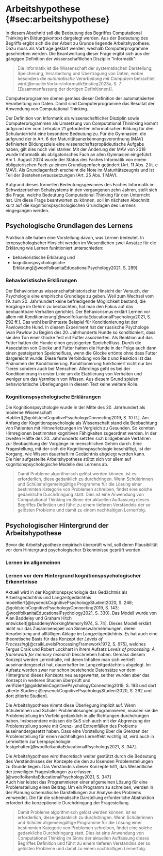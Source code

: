 # Arbeitshypothese {#sec:arbeitshypothese}

In diesem Abschnitt soll die Bedeutung des Begriffes Computational
Thinking im Bildungskontext dargelegt werden. Aus der Bedeutung des
Begriffs ergibt sich die der Arbeit zu Grunde liegende Arbeitshypothese.
Dazu muss als Vorfrage geklärt werden, 
weshalb Computerprogramme
geschrieben werden. Die Beantwortung dieser Frage ergibt sich aus der
gängigen
Definition der wissenschaftlichen Disziplin "Informatik":

>Die Informatik ist die Wissenschaft der systematischen Darstellung,
>Speicherung, Verarbeitung und Übertragung von Daten, wobei besonders die
>*automatische Verarbeitung mit Computern* betrachtet
>wird[@muellerVorkursInformatikEinstieg2023a, S. 7 (Zusammenfassung der
dortigen Definitionen)].

Computerprogramme dienen gemäss dieser Definition der automatisierten
Verarbeitung von Daten. Damit sind Computerprogramme das Resultat der
Anwendung von Computational Thinking.

Der Definition von Informatik als wissenschaftlicher Disziplin sowie
Computerprogrammen als Umsetzung von Computational Thininking kommt
aufgrund der vom Lehrplan 21 geforderten informatischen Bildung für den
Schulunterricht eine
besondere Bedeutung zu. Für die Gymnasien, die aufgrund der in Art.
6 der Maturitätsanerkennungsverordnung (MAV) definierten Bildungsziele
eine wissenschaftspropädeutische Aufgabe haben, gilt dies noch viel
stärker. Mit der Änderung der MAV von 2018 wurde Informatik als
obligatorisches Fach an allen Gymnasien eingeführt. Am 1. August 2024
wurde der Status des Faches Informatik von einem obligatorischen Fach zu
einem Grundlagenfach geändert (Art. 11 Abs. 2 lit. e MAV). Als
Grundlagenfach erscheint die Note im Maturitätszeugnis und ist Teil der
Bestehensvraussetzungen (Art. 25 Abs. 1 MAV).

Aufgrund dieses formellen Bedeutungsgewinnes des Faches Informatik im
Schweizerischen Schulsystems in den vergangenen zehn Jahren, stellt sich
die Frage, welche Bedeutung Computational Thinking für den Unterricht
hat. Um diese Frage beantworten zu können, soll im nächsten Abschnitt
kurz auf die kognitionspsychologischen Grundlagen des Lernens
eingegangen werden.

## Psychologische Grundlagen des Lernens

Praktisch alle haben eine Vorstellung davon, was Lernen bedeutet. In
lernpsychologischer Hinsicht werden im Wesentlichen zwei Ansätze für die
Erklärung wie Lernen funktioniert unterschieden:

- behavioristische Erklärung und
- kognitionspsychologische
  Erklärung[@woolfolkanitaEducationalPsychology2021, S. 289].

### Behavioristische Erklärungen

Der Behaviorismus wissenschaftshistorischer Hinsicht der
Versuch, der Psychologie eine empirische Grundlage zu geben. Weil zum
Wechsel vom 19. zum 20. Jahrhundert keine befriedigende Möglichkeit bestand, die
Vorgänge im Gehirn zu beobachten, hat man den Fokus auf das beobachtbare
Verhalten
gerichtet. Der Behaviorismus erklärt Lernen vor allem mit
Konditionierung[@woolfolkanitaEducationalPsychology2021, S. 292 ff.].
Das wohl berühmteste Beispiel für Konditionierung ist 
der Pawlowsche Hund. In diesem Experiment hat der russische Psychologe
Iwan Pawlow zu Beginn des 20. Jahrhunderts Hunde so konditioniert, dass sie den Ton einer Glocke fest
mit Futter assoziierten. Als Reaktion auf das Futter hatten die Hunde
einen gesteigerten Speichelfluss. Durch die Assoziation von Glocke und
Futter hatten die Hunde in der Folge auch dann einen
gesteigerten Speichelfluss, wenn die Glocke ertönte ohne dass
Futter dargereicht wurde. Diese feste Verbindung von Reiz und Reaktion
ist das Phänomen der Konditionierung.
Konditionierung funktioniert nicht nur bei Tieren
sondern auch bei Menschen. Allerdings geht es bei der Konditionierung in
erster Linie um die Etablierung von
Verhalten und weniger um das Vermitteln von Wissen. Aus diesem Grund
spielen behavioristische Überlegungen in diesem Text keine weitere
Rolle.

### Kognitionspsychologische Erklärungen

Die Kognitionspsychologie wurde in der Mitte des 20. Jahrhundert als moderne Wissenschaft
etabliert[@goldsteinCognitivePsychologyConnecting2019, S. 10 ff.]. Am
Anfang der Kognitionspsychologie als Wissenschaft stand die Beobachtung
von Patienten mit Hirnverletzungen im Vergleich zu Gesunden. So konnten
Hirnregionen bestimmten kognitiven Fähigkeiten zugeordnet werden. In der
zweiten Hälfte des 20. Jahrhunderts setzten sich bildgebende Verfahren
zur 
Beobachtung der Vorgänge im menschlichen Gehirn durch.
Eine Fragestellung, mit der sich die Kognitionspsychologie beschäftigt,
ist der Vorgang,  wie
Wissen dauerhaft im Gedächtnis abgelegt werden kann.  
Die hier aufgestellte Arbeitshypothese stützt sich vor allem auf
kognitionspsychologische Modelle des Lernens ab.

>Damit Probleme algorithmisch gelöst werden können, ist es erforderlich,
>diese gedanklich zu durchdringen. Wenn Schülerinnen und Schüler
>allgemeingültige Programme für die Lösung einer bestimmten Kategorie von
>Problemen schreiben, findet eine solche gedankliche Durchdringung statt.
>Dies ist eine Anwendung von Computational Thinking im Sinne der
>aktuellen Auffassung dieses Begriffes Definition und führt zu einem
>tieferen Verständnis der so gelösten 
>Probleme und damit zu einem nachhaltigen Lernerfolg. 

## Psychologischer Hintergrund der Arbeitshypothese

Bevor die Arbeitshypothese empirisch überprüft wird, soll deren
Plausibilität vor dem Hintergrund psychologischer Erkenntnisse geprüft
werden.

### Lernen im allgemeinen

### Lernen vor dem Hintergrund kognitionspsychologischer Erkenntnisse

Aktuell wird in der Kognitionspsychologie das Gedächtnis als
Arbeitsgedächtnis und
Langzeitgedächtnis modelliert[@eysenckCognitivePsychologyStudent2020, S. 246;
@goldsteinCognitivePsychologyConnecting2019, S. 143;
@woolfolkanitaEducationalPsychology2021, S. 330]. Das Modell wurde von
Alan Baddeley und Graham Hitch entwickelt[@baddeleyWorkingMemory1974, S.
74]. 
Dieses Modell erklärt nicht nur das Zusammenspiel von
Sinneswahrnehmungen, deren Verarbeitung und allfälligen Ablage im
Langzeitgedächtnis. Es hat auch eine theoretische Basis für das Konzept
der *Levels of Processing*[@craikLevelsProcessingFramework1972, S. 675], welches
Fergus Craik und Robert Lockhart in ihrem Aufsatz *Levels of
processing: A framework for memory
research* beschrieben haben.
Gemäss diesem Konzept werden Lerninhalte, mit deren Inhalten
man sich vertieft auseinandergesetzt hat, dauerhafter im
Langzeitgedächtnis abgelegt. Im Aufsatz werden zwar nur schon bestehende
Datensätze vor dem Hintergrund dieses Konzepts neu ausgewertet, seither
wurden aber das Konzept in weiteren Studien überprüft und
verifiziert[@goldsteinCognitivePsychologyConnecting2019, S. 193 und dort
zitierte Studien; @eysenckCognitivePsychologyStudent2020, S. 262 und
dort zitierte Studien].

Die Arbeitshypothese nimmt diese Überlegung implizit auf. Wenn
Schülerinnen und Schüler Problemlösungen programmieren, müssen sie die
Problemstellung im Vorfeld gedanklich in alle Richtungen durchdrungen
haben. Insbesondere müssen die SuS sich auch mit der Abgrenzung der
Problemstellung sowie mit Grenz- und Extremfällen des Problems
auseinandergesetzt haben. Dass eine Vorstellung über die Grenzen der
Problemstellung für einen nachhaltigen Lerneffekt wichtig ist, wird auch
in Lehrmitteln zur Lernpsychologie
festgehalten[@woolfolkanitaEducationalPsychology2021, S. 347].

Die Arbeitshypothese wird theoretisch weiter gestützt durch die
Bedeutung 
des Verständnisses der Konzepte die den zu lösenden Problemstellungen zu
Grunde liegen. Das Verständnis dieser Konzepte hilft, das Wesentliche
der jeweiligen Fragestellungen zu
erfassen.[@woolfolkanitaEducationalPsychology2021, S. 347]  
Auch hier leistet das Programmieren einer allgemeinen Lösung für eine
Problemstellung einen Beitrag. Um ein Programm zu schreiben, werden in
der Planung schematische Darstellungen zur Analyse des Problems
verwendet. Die für die schematische Darstellung erforderliche
Abstraktion erfordert die konzeptionelle Durchdringung der
Fragestellung. 




>Damit Probleme algorithmisch gelöst werden können, ist es erforderlich,
>diese gedanklich zu durchdringen. Wenn Schülerinnen und Schüler
>allgemeingültige Programme für die Lösung einer bestimmten Kategorie von
>Problemen schreiben, findet eine solche gedankliche Durchdringung statt.
>Dies ist eine Anwendung von Computational Thinking im Sinne der
>aktuellen Auffassung dieses Begriffes Definition und führt zu einem
>tieferen Verständnis der so gelösten 
>Probleme und damit zu einem nachhaltigen Lernerfolg. 

